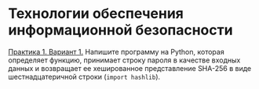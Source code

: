 # Технологии обеспечения информационной безопасности

[Практика 1. Вариант 1.](./password_hash.py) Напишите программу на Python, которая определяет функцию, принимает строку пароля в качестве входных данных и возвращает ее хешированное представление SHA-256 в виде шестнадцатеричной строки (`import hashlib`). 
